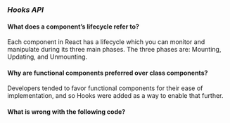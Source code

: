 ### *Hooks API*

#### What does a component’s lifecycle refer to?
Each component in React has a lifecycle which you can monitor and manipulate during its three main phases. The three phases are: Mounting, Updating, and Unmounting.

#### Why are functional components preferred over class components?
Developers tended to favor functional components for their ease of implementation, and so Hooks were added as a way to enable that further.

#### What is wrong with the following code?
